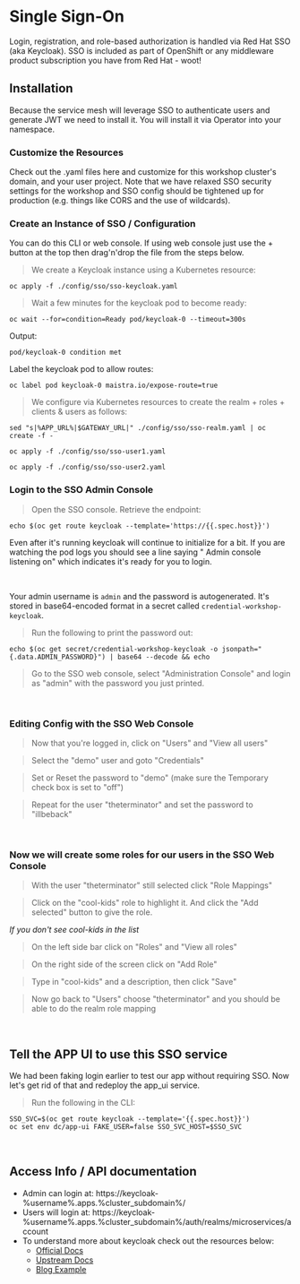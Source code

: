 # Single Sign-On
Login, registration, and role-based authorization is handled via Red Hat SSO (aka Keycloak).
SSO is included as part of OpenShift or any middleware product subscription you have from Red Hat - woot!

## Installation
Because the service mesh will leverage SSO to authenticate users and generate JWT we need to install it. You will install it via Operator into your namespace.

### Customize the Resources
Check out the .yaml files here and customize for this workshop cluster's domain, and your user project. Note that we have relaxed SSO security settings for the workshop and SSO config should be tightened up for production (e.g. things like CORS and the use of wildcards).

### Create an Instance of SSO / Configuration
You can do this CLI or web console. If using web console just use the + button at the top then drag'n'drop the file from the steps below.

<blockquote>
<i class="fa fa-terminal"></i> We create a Keycloak instance using a Kubernetes resource:
</blockquote>

```execute
oc apply -f ./config/sso/sso-keycloak.yaml
```

<blockquote>
<i class="fa fa-terminal"></i> Wait a few minutes for the keycloak pod to become ready:
</blockquote>

```execute
oc wait --for=condition=Ready pod/keycloak-0 --timeout=300s
```

Output:
```
pod/keycloak-0 condition met
```

Label the keycloak pod to allow routes:

```execute
oc label pod keycloak-0 maistra.io/expose-route=true
```

<blockquote>
<i class="fa fa-terminal"></i> We configure via Kubernetes resources to create the realm + roles + clients & users as follows:
</blockquote>

```execute
sed "s|%APP_URL%|$GATEWAY_URL|" ./config/sso/sso-realm.yaml | oc create -f -
```

```execute
oc apply -f ./config/sso/sso-user1.yaml
```

```execute
oc apply -f ./config/sso/sso-user2.yaml
```

### Login to the SSO Admin Console
<blockquote>
<i class="fa fa-terminal"></i>
Open the SSO console.  Retrieve the endpoint:
</blockquote>

```execute
echo $(oc get route keycloak --template='https://{{.spec.host}}')
```

<p>
<i class="fa fa-info-circle"></i>
Even after it's running keycloak will continue to initialize for a bit. If you are watching the pod logs you should see a line saying " Admin console listening on" which indicates it's ready for you to login.
</p>
<br>

Your admin username is `admin` and the password is autogenerated. It's stored in base64-encoded format in a secret called `credential-workshop-keycloak`.

<blockquote>
<i class="fa fa-terminal"></i>
Run the following to print the password out:
</blockquote>

```execute
echo $(oc get secret/credential-workshop-keycloak -o jsonpath="{.data.ADMIN_PASSWORD}") | base64 --decode && echo
```

<blockquote>
<i class="fa fa-desktop"></i> Go to the SSO web console, select "Administration Console" and login as "admin" with the password you just printed.
</blockquote>

<br>

### Editing Config with the SSO Web Console
<blockquote>
<i class="fa fa-desktop"></i> Now that you're logged in, click on "Users" and "View all users"
</blockquote>

<blockquote>
<i class="fa fa-desktop"></i> Select the "demo" user and goto "Credentials"
</blockquote>

<blockquote>
<i class="fa fa-desktop"></i> Set or Reset the password to "demo" (make sure the Temporary check box is set to "off")
</blockquote>

<blockquote>
<i class="fa fa-desktop"></i> Repeat for the user "theterminator" and set the password to "illbeback"
</blockquote>

<br>

### Now we will create some roles for our users in the SSO Web Console


<blockquote>
<i class="fa fa-desktop"></i> With the user "theterminator" still selected click "Role Mappings"
</blockquote>

<blockquote>
<i class="fa fa-desktop"></i> Click on the "cool-kids" role to highlight it. And click the "Add selected" button to give the role.
</blockquote>


*If you don't see cool-kids in the list*

<blockquote>
<i class="fa fa-desktop"></i> On the left side bar click on "Roles" and "View all roles"
</blockquote>

<blockquote>
<i class="fa fa-desktop"></i> On the right side of the screen click on "Add Role"
</blockquote>

<blockquote>
<i class="fa fa-desktop"></i> Type in "cool-kids" and a description, then click "Save"
</blockquote>

<blockquote>
<i class="fa fa-desktop"></i> Now go back to "Users" choose "theterminator" and you should be able to do the realm role mapping
</blockquote>


<br>

## Tell the APP UI to use this SSO service
We had been faking login earlier to test our app without requiring SSO. Now let's get rid of that and redeploy the app_ui service.

<blockquote>
<i class="fa fa-terminal"></i>
Run the following in the CLI:
</blockquote>

```execute
SSO_SVC=$(oc get route keycloak --template='{{.spec.host}}')
oc set env dc/app-ui FAKE_USER=false SSO_SVC_HOST=$SSO_SVC
```

<br/>

## Access Info / API documentation
- Admin can login at: https://keycloak-%username%.apps.%cluster_subdomain%/
- Users will login at: https://keycloak-%username%.apps.%cluster_subdomain%/auth/realms/microservices/account
- To understand more about keycloak check out the resources below:
  - [Official Docs][1]
  - [Upstream Docs][2]
  - [Blog Example][3]

<br/>

[1]: https://access.redhat.com/documentation/en-us/red_hat_single_sign-on/7.3/html-single/red_hat_single_sign-on_for_openshift/
[2]: https://www.keycloak.org/documentation.html
[3]: https://developers.redhat.com/blog/2020/01/29/api-login-and-jwt-token-generation-using-keycloak/
